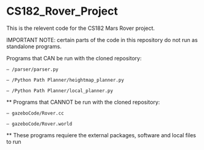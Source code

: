 # CS182_Rover_Project

This is the relevent code for the CS182 Mars Rover project. 


IMPORTANT NOTE: certain parts of the code in this repository do not run as standalone programs. 


Programs that CAN be run with the cloned repository: 

    – /parser/parser.py
  
    – /Python Path Planner/heightmap_planner.py
    
    – /Python Path Planner/local_planner.py


** Programs that CANNOT be run with the cloned repository: 

    – gazeboCode/Rover.cc  
  
    – gazeboCode/Rover.world
  
  ** These programs requiere the external packages, software and local files to run  

